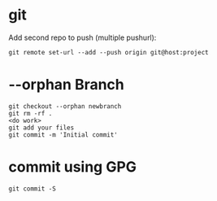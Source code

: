 # git

Add second repo to push (multiple pushurl):

    git remote set-url --add --push origin git@host:project

# --orphan  Branch

    git checkout --orphan newbranch
    git rm -rf .
    <do work>
    git add your files
    git commit -m 'Initial commit'

# commit using GPG

    git commit -S

